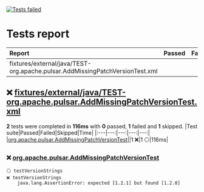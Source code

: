 [![Tests failed](https://img.shields.io/badge/tests-1%20failed%2C%201%20skipped-critical)](#test-report)
# <a name="test-report"></a> Tests report
|Report|Passed|Failed|Skipped|Time|
|:---|---:|---:|---:|---:|
|fixtures/external/java/TEST-org.apache.pulsar.AddMissingPatchVersionTest.xml||1 ❌|1 ⚪|116ms|
## ❌ <a id="user-content-r0" href="#r0">fixtures/external/java/TEST-org.apache.pulsar.AddMissingPatchVersionTest.xml</a>
**2** tests were completed in **116ms** with **0** passed, **1** failed and **1** skipped.
|Test suite|Passed|Failed|Skipped|Time|
|:---|---:|---:|---:|---:|
|[org.apache.pulsar.AddMissingPatchVersionTest](#r0s0)||1 ❌|1 ⚪|116ms|
### ❌ <a id="user-content-r0s0" href="#r0s0">org.apache.pulsar.AddMissingPatchVersionTest</a>
```
⚪ testVersionStrings
❌ testVersionStrings
	java.lang.AssertionError: expected [1.2.1] but found [1.2.0]
```